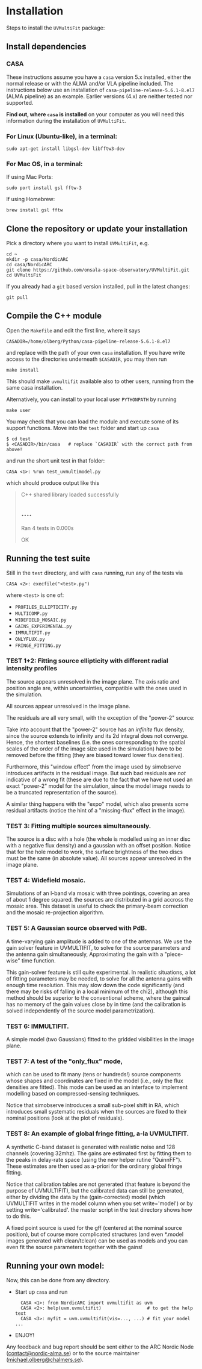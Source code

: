 # Installation

Steps to install the `UVMultiFit` package:

## Install dependencies

### CASA

These instructions assume you have a `casa` version 5.x installed,
either the normal release or with the ALMA and/or VLA pipeline
included. The instructions below use an installation of
`casa-pipeline-release-5.6.1-8.el7` (ALMA pipeline) as an
example. Earlier versions (4.x) are neither tested nor supported.

**Find out, where `casa` is installed** on your computer as you will need
this information during the installation of `UVMultiFit`.

### For Linux (Ubuntu-like), in a terminal:

    sudo apt-get install libgsl-dev libfftw3-dev

### For Mac OS, in a terminal:

If using Mac Ports:

    sudo port install gsl fftw-3

If using Homebrew:

    brew install gsl fftw

## Clone the repository or update your installation

Pick a directory where you want to install `UVMultiFit`, e.g.

    cd ~
    mkdir -p casa/NordicARC
    cd casa/NordicARC
    git clone https://github.com/onsala-space-observatory/UVMultiFit.git
    cd UVMultiFit

If you already had a `git` based version installed, pull in the latest changes:

    git pull

## Compile the C++ module

Open the `Makefile` and edit the first line, where it says

    CASADIR=/home/olberg/Python/casa-pipeline-release-5.6.1-8.el7

and replace with the path of your own `casa` installation. If you have
write access to the directories underneath `$CASADIR`, you may then
run

    make install

This should make `uvmultifit` available also to other users, running
from the same casa installation.

Alternatively, you can install to your local user `PYTHONPATH` by running

    make user

You may check that you can load the module and execute some of its
support functions. Move into the `test` folder and start up `casa`


    $ cd test
	$ <CASADIR>/bin/casa   # replace `CASADIR` with the correct path from above!

and run the short unit test in that folder:

    CASA <1>: %run test_uvmultimodel.py

which should produce output like this

>
> C++ shared library loaded successfully
>
> ....
> ----------------------------------------------------------------------
> Ran 4 tests in 0.000s
>
> OK

## Running the test suite

Still in the `test` directory, and with `casa` running, run any of the tests via

    CASA <2>: execfile("<test>.py")

where `<test>` is one of:

   * `PROFILES_ELLIPTICITY.py`
   * `MULTICOMP.py`
   * `WIDEFIELD_MOSAIC.py`
   * `GAINS_EXPERIMENTAL.py`
   * `IMMULTIFIT.py`
   * `ONLYFLUX.py`
   * `FRINGE_FITTING.py`

### TEST 1+2: Fitting source ellipticity with different radial intensity profiles

The source appears unresolved in the image plane. The axis ratio and
position angle are, within uncertainties, compatible with the ones
used in the simulation.

All sources appear unresolved in the image plane.

The residuals are all very small, with the exception of the "power-2"
source:

Take into account that the "power-2" source has an *infinite* flux
density, since the source extends to infinity and its 2d integral
does not converge. Hence, the shortest baselines (i.e. the ones
corresponding to the spatial scales of the order of the image size
used in the simulation) have to be removed before the fitting (they
are biased toward lower flux densities).

Furthermore, this "window effect" from the image used by simobserve
introduces artifacts in the residual image. But such bad residuals are
*not* indicative of a wrong fit (these are due to the fact that we
have not used an exact "power-2" model for the simulation, since the
model image needs to be a truncated representation of the source).

A similar thing happens with the "expo" model, which also presents
some residual artifacts (notice the hint of a "missing-flux" effect in
the image).

### TEST 3: Fitting multiple sources simultaneously.

The source is a disc with a hole (the whole is modelled using an inner
disc with a negative flux density) and a gaussian with an offset
position. Notice that for the hole model to work, the surface
brightness of the two discs must be the same (in absolute value). All
sources appear unresolved in the image plane.

### TEST 4: Widefield mosaic.

Simulations of an l-band vla mosaic with three pointings, covering an
area of about 1 degree squared. the sources are distributed in a grid
accross the mosaic area. This dataset is useful to check the
primary-beam correction and the mosaic re-projection algorithm.

### TEST 5: A Gaussian source observed with PdB.

A time-varying gain amplitude is added to one of the antennas. We use
the gain solver feature in UVMULTIFIT, to solve for the source
parameters and the antenna gain simultaneously, Approximating the gain
with a "piece-wise" time function.

This gain-solver feature is still quite experimental. In realistic
situations, a lot of fitting parameters may be needed, to solve for
all the antenna gains with enough time resolution. This may slow down
the code significantly (and there may be risks of falling in a local
minimum of the chi2), although this method should be superior to the
conventional scheme, where the gaincal has no memory of the gain
values close by in time (and the calibration is solved independently
of the source model parametrization).

### TEST 6: IMMULTIFIT.

A simple model (two Gaussians) fitted to the gridded visibilities in
the image plane.

### TEST 7: A test of the "only_flux" mode,

which can be used to fit many (tens or hundreds!) source components
whose shapes and coordinates are fixed in the model (i.e., only the
flux densities are fitted). This mode can be used as an interface to
implement modelling based on compressed-sensing techniques.

Notice that simobserve introduces a small sub-pixel shift in RA, which
introduces small systematic residuals when the sources are fixed to
their nominal positions (look at the plot of residuals).

### TEST 8: An example of global fringe fitting, a-la UVMULTIFIT.

A synthetic C-band dataset is generated with realistic noise and 128
channels (covering 32mhz). The gains are estimated first by fitting
them to the peaks in delay-rate space (using the new helper rutine
"QuinnFF"). These estimates are then used as a-priori for the ordinary
global fringe fitting.

Notice that calibration tables are not generated (that feature is
beyond the purpose of UVMULTIFIT), but the calibrated data can still
be generated, either by dividing the data by the (gain-corrected)
model (which UVMULTIFIT writes in the model column when you set
write='model') or by setting write='calibrated'. the master script in
the test directory shows how to do this.

A fixed point source is used for the gff (centered at the nominal
source position), but of course more complicated structures (and even
*.model images generated with clean/tclean) can be used as models and
you can even fit the source parameters together with the gains!

## Running your own model:

Now, this can be done from any directory.

* Start up `casa` and run

        CASA <1>: from NordicARC import uvmultifit as uvm
        CASA <2>: help(uvm.uvmultifit)                 # to get the help text
        CASA <3>: myfit = uvm.uvmultifit(vis=..., ...) # fit your model ...

 * ENJOY!

Any feedback and bug report should be sent either to the ARC Nordic
Node (contact@nordic-alma.se) or to the source maintainer
(michael.olberg@chalmers.se).
